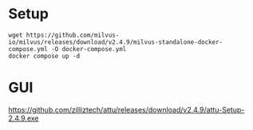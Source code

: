 # Setup
```
wget https://github.com/milvus-io/milvus/releases/download/v2.4.9/milvus-standalone-docker-compose.yml -O docker-compose.yml
docker compose up -d
```

# GUI
https://github.com/zilliztech/attu/releases/download/v2.4.9/attu-Setup-2.4.9.exe
